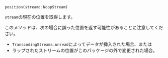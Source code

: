 ```
position(stream::NoopStream)
```

`stream`の現在の位置を取得します。

このメソッドは、次の場合に誤った位置を返す可能性があることに注意してください。

  * `TranscodingStreams.unread`によってデータが挿入された場合、または
  * ラップされたストリームの位置がこのパッケージの外で変更された場合。
